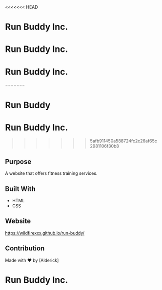 <<<<<<< HEAD
# Run Buddy Inc.
# Run Buddy Inc.
# Run Buddy Inc.
=======
# Run Buddy
# Run Buddy Inc.

>>>>>>> 5afb911450a588724fc2c26af65c2981106f30b8
## Purpose
A website that offers fitness training services.

## Built With
* HTML
* CSS

## Website
https://wildfirexxx.github.io/run-buddy/

## Contribution
Made with ❤️ by [Alderick]

# Run Buddy Inc.
